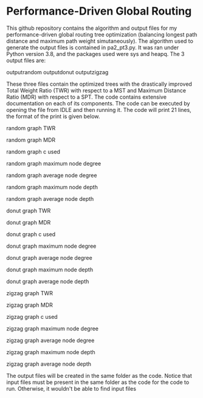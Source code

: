 # Performance-Driven Global Routing
This github repository contains the algorithm and output files for my performance-driven global routing tree optimization (balancing longest path distance and maximum path weight simutaneously). The algorithm used to generate the output files is contained in pa2_pt3.py. It was ran under Python version 3.8, and the packages used were sys and heapq. The 3 output files are:

outputrandom
outputdonut
outputzigzag

These three files contain the optimized trees with the drastically improved Total Weight Ratio (TWR) with respect to a MST and Maximum Distance Ratio (MDR) with respect to a SPT. The code contains extensive documentation on each of its components. The code can be executed by opening the file from IDLE and then running it. The code will print 21 lines, the format of the print is given below.

random graph TWR

random graph MDR

random graph c used

random graph maximum node degree

random graph average node degree

random graph maximum node depth

random graph average node depth

donut graph TWR

donut graph MDR

donut graph c used

donut graph maximum node degree

donut graph average node degree

donut graph maximum node depth

donut graph average node depth

zigzag graph TWR

zigzag graph MDR

zigzag graph c used

zigzag graph maximum node degree

zigzag graph average node degree

zigzag graph maximum node depth

zigzag graph average node depth

The output files will be created in the same folder as the code. Notice that input files must be present in the same folder as the code for the code to run. Otherwise, it wouldn't be able to find input files
